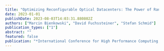 ```yaml
---
title: "Optimizing Reconfigurable Optical Datacenters: The Power of Randomization"
date: 2023-01-01
publishDate: 2023-08-03T14:03:31.880802Z
authors: ["Marcin Bienkowski", "David Fuchssteiner", "Stefan Schmid"]
publication_types: ["1"]
abstract: ""
featured: false
publication: "*International Conference for High Performance Computing, Networking, Storage, and Analysis (SC), aka ACM/IEEE Supercomputing*"
---
```


